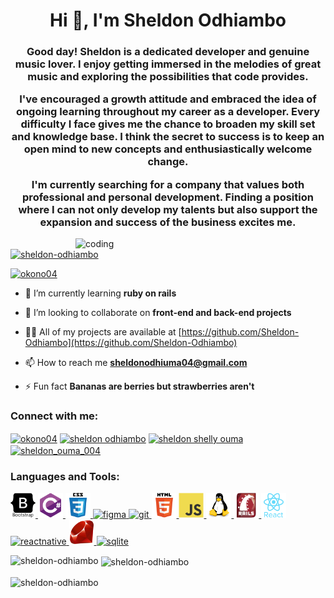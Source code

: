 <h1 align="center">Hi 👋, I'm Sheldon Odhiambo</h1>
<h3 align="center"> Good day! Sheldon is a dedicated developer and genuine music lover. I enjoy getting immersed in the melodies of great music and exploring the possibilities that code provides.

I've encouraged a growth attitude and embraced the idea of ongoing learning throughout my career as a developer. Every difficulty I face gives me the chance to broaden my skill set and knowledge base. I think the secret to success is to keep an open mind to new concepts and enthusiastically welcome change.

I'm currently searching for a company that values both professional and personal development. Finding a position where I can not only develop my talents but also support the expansion and success of the business excites me.</h3>
<img align="right" alt="coding" width="400" src="https://miro.medium.com/v2/resize:fit:1358/0*7Q3yvSIv_t0ioJ-Z.gif">

<p align="left"> <a href="https://github.com/ryo-ma/github-profile-trophy"><img src="https://github-profile-trophy.vercel.app/?username=sheldon-odhiambo" alt="sheldon-odhiambo" /></a> </p>

<p align="left"> <a href="https://twitter.com/okono04" target="blank"><img src="https://img.shields.io/twitter/follow/okono04?logo=twitter&style=for-the-badge" alt="okono04" /></a> </p>

- 🌱 I’m currently learning **ruby on rails**

- 👯 I’m looking to collaborate on **front-end and back-end projects**

- 👨‍💻 All of my projects are available at [https://github.com/Sheldon-Odhiambo](https://github.com/Sheldon-Odhiambo)

- 📫 How to reach me **sheldonodhiuma04@gmail.com**

- ⚡ Fun fact **Bananas are berries but strawberries aren't**

<h3 align="left">Connect with me:</h3>
<p align="left">
<a href="https://twitter.com/okono04" target="blank"><img align="center" src="https://raw.githubusercontent.com/rahuldkjain/github-profile-readme-generator/master/src/images/icons/Social/twitter.svg" alt="okono04" height="30" width="40" /></a>
<a href="https://linkedin.com/in/sheldon odhiambo" target="blank"><img align="center" src="https://raw.githubusercontent.com/rahuldkjain/github-profile-readme-generator/master/src/images/icons/Social/linked-in-alt.svg" alt="sheldon odhiambo" height="30" width="40" /></a>
<a href="https://fb.com/sheldon shelly ouma" target="blank"><img align="center" src="https://raw.githubusercontent.com/rahuldkjain/github-profile-readme-generator/master/src/images/icons/Social/facebook.svg" alt="sheldon shelly ouma" height="30" width="40" /></a>
<a href="https://instagram.com/sheldon_ouma_004" target="blank"><img align="center" src="https://raw.githubusercontent.com/rahuldkjain/github-profile-readme-generator/master/src/images/icons/Social/instagram.svg" alt="sheldon_ouma_004" height="30" width="40" /></a>
</p>

<h3 align="left">Languages and Tools:</h3>
<p align="left"> <a href="https://getbootstrap.com" target="_blank" rel="noreferrer"> <img src="https://raw.githubusercontent.com/devicons/devicon/master/icons/bootstrap/bootstrap-plain-wordmark.svg" alt="bootstrap" width="40" height="40"/> </a> <a href="https://www.w3schools.com/cs/" target="_blank" rel="noreferrer"> <img src="https://raw.githubusercontent.com/devicons/devicon/master/icons/csharp/csharp-original.svg" alt="csharp" width="40" height="40"/> </a> <a href="https://www.w3schools.com/css/" target="_blank" rel="noreferrer"> <img src="https://raw.githubusercontent.com/devicons/devicon/master/icons/css3/css3-original-wordmark.svg" alt="css3" width="40" height="40"/> </a> <a href="https://www.figma.com/" target="_blank" rel="noreferrer"> <img src="https://www.vectorlogo.zone/logos/figma/figma-icon.svg" alt="figma" width="40" height="40"/> </a> <a href="https://git-scm.com/" target="_blank" rel="noreferrer"> <img src="https://www.vectorlogo.zone/logos/git-scm/git-scm-icon.svg" alt="git" width="40" height="40"/> </a> <a href="https://www.w3.org/html/" target="_blank" rel="noreferrer"> <img src="https://raw.githubusercontent.com/devicons/devicon/master/icons/html5/html5-original-wordmark.svg" alt="html5" width="40" height="40"/> </a> <a href="https://developer.mozilla.org/en-US/docs/Web/JavaScript" target="_blank" rel="noreferrer"> <img src="https://raw.githubusercontent.com/devicons/devicon/master/icons/javascript/javascript-original.svg" alt="javascript" width="40" height="40"/> </a> <a href="https://www.linux.org/" target="_blank" rel="noreferrer"> <img src="https://raw.githubusercontent.com/devicons/devicon/master/icons/linux/linux-original.svg" alt="linux" width="40" height="40"/> </a> <a href="https://rubyonrails.org" target="_blank" rel="noreferrer"> <img src="https://raw.githubusercontent.com/devicons/devicon/master/icons/rails/rails-original-wordmark.svg" alt="rails" width="40" height="40"/> </a> <a href="https://reactjs.org/" target="_blank" rel="noreferrer"> <img src="https://raw.githubusercontent.com/devicons/devicon/master/icons/react/react-original-wordmark.svg" alt="react" width="40" height="40"/> </a> <a href="https://reactnative.dev/" target="_blank" rel="noreferrer"> <img src="https://reactnative.dev/img/header_logo.svg" alt="reactnative" width="40" height="40"/> </a> <a href="https://www.ruby-lang.org/en/" target="_blank" rel="noreferrer"> <img src="https://raw.githubusercontent.com/devicons/devicon/master/icons/ruby/ruby-original.svg" alt="ruby" width="40" height="40"/> </a> <a href="https://www.sqlite.org/" target="_blank" rel="noreferrer"> <img src="https://www.vectorlogo.zone/logos/sqlite/sqlite-icon.svg" alt="sqlite" width="40" height="40"/> </a> </p>

<p><img align="left" src="https://github-readme-stats.vercel.app/api/top-langs?username=sheldon-odhiambo&show_icons=true&locale=en&layout=compact" alt="sheldon-odhiambo" /></p>

<p>&nbsp;<img align="center" src="https://github-readme-stats.vercel.app/api?username=sheldon-odhiambo&show_icons=true&locale=en" alt="sheldon-odhiambo" /></p>

<p><img align="center" src="https://github-readme-streak-stats.herokuapp.com/?user=sheldon-odhiambo&" alt="sheldon-odhiambo" /></p>


